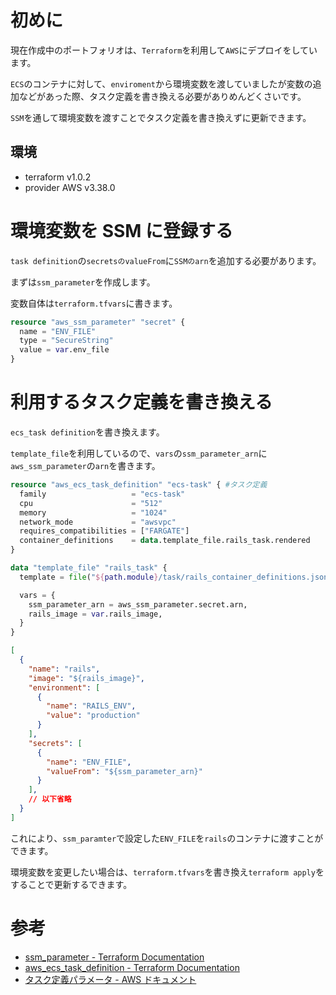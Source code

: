 <!--
title:   【Terraform】ECSの環境変数をSSMを利用して設定する
tags:    AWS,ECS,Rerraform,SSM
id:      8a387390079b8a56ad1e
private: false
-->


# 初めに

現在作成中のポートフォリオは、`Terraform`を利用して`AWS`にデプロイをしています。

`ECS`のコンテナに対して、`enviroment`から環境変数を渡していましたが変数の追加などがあった際、タスク定義を書き換える必要がありめんどくさいです。

`SSM`を通して環境変数を渡すことでタスク定義を書き換えずに更新できます。

## 環境

- terraform v1.0.2
- provider AWS v3.38.0

# 環境変数を SSM に登録する

`task definition`の`secretsのvalueFrom`に`SSMのarn`を追加する必要があります。

まずは`ssm_parameter`を作成します。

変数自体は`terraform.tfvars`に書きます。

```terraform:ssm.tf
resource "aws_ssm_parameter" "secret" {
  name = "ENV_FILE"
  type = "SecureString"
  value = var.env_file
}
```

# 利用するタスク定義を書き換える

`ecs_task definition`を書き換えます。

`template_file`を利用しているので、`vars`の`ssm_parameter_arn`に`aws_ssm_parameter`の`arn`を書きます。

```terraform:ecs.tf
resource "aws_ecs_task_definition" "ecs-task" { #タスク定義
  family                   = "ecs-task"
  cpu                      = "512"
  memory                   = "1024"
  network_mode             = "awsvpc"
  requires_compatibilities = ["FARGATE"]
  container_definitions    = data.template_file.rails_task.rendered
}

data "template_file" "rails_task" {
  template = file("${path.module}/task/rails_container_definitions.json")

  vars = {
    ssm_parameter_arn = aws_ssm_parameter.secret.arn,
    rails_image = var.rails_image,
  }
}
```

```json:task_definitions.json
[
  {
    "name": "rails",
    "image": "${rails_image}",
    "environment": [
      {
        "name": "RAILS_ENV",
        "value": "production"
      }
    ],
    "secrets": [
      {
        "name": "ENV_FILE",
        "valueFrom": "${ssm_parameter_arn}"
      }
    ],
    // 以下省略
  }
]
```

これにより、`ssm_paramter`で設定した`ENV_FILE`を`rails`のコンテナに渡すことができます。

環境変数を変更したい場合は、`terraform.tfvars`を書き換え`terraform apply`をすることで更新するできます。

# 参考

- [ssm_parameter - Terraform Documentation](https://registry.terraform.io/providers/hashicorp/aws/latest/docs/resources/ssm_parameter)
- [aws_ecs_task_definition - Terraform Documentation](https://registry.terraform.io/providers/hashicorp/aws/latest/docs/resources/ecs_task_definition)
- [タスク定義パラメータ - AWS ドキュメント](https://docs.aws.amazon.com/ja_jp/AmazonECS/latest/developerguide/task_definition_parameters.html)